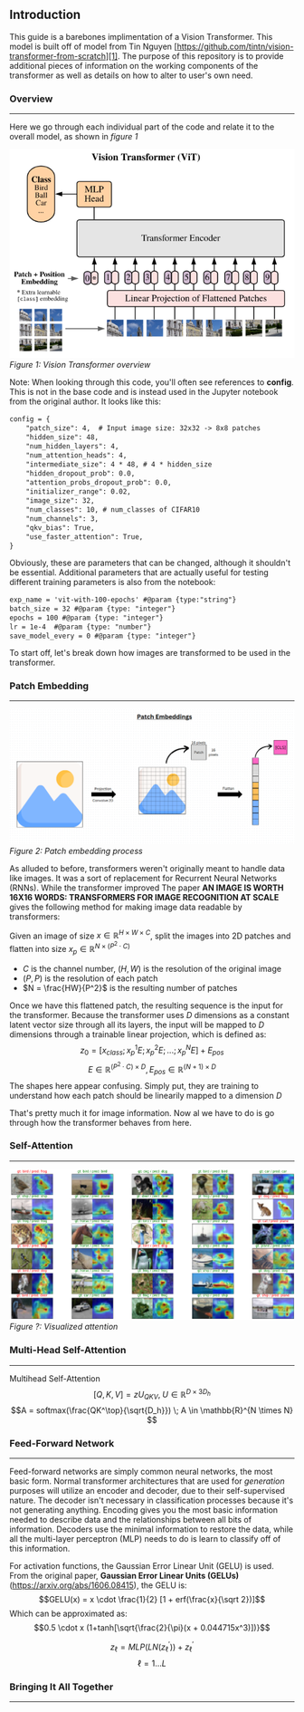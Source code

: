 ## Introduction
This guide is a barebones implimentation of a Vision Transformer. This model is built off of model from Tin Nguyen [https://github.com/tintn/vision-transformer-from-scratch][1].
The purpose of this repository is to provide additional pieces of information on the working components of the transformer as well as details on how to alter to user's own need.


### Overview
---

Here we go through each individual part of the code and relate it to the overall model, as shown in *figure 1*

![alt text](/images/vit.png)  
*Figure 1: Vision Transformer overview*

Note: When looking through this code, you'll often see references to **config**. This is not in the base code and is instead used in the Jupyter notebook from the original author. It looks like this:

```
config = {
    "patch_size": 4,  # Input image size: 32x32 -> 8x8 patches
    "hidden_size": 48,
    "num_hidden_layers": 4,
    "num_attention_heads": 4,
    "intermediate_size": 4 * 48, # 4 * hidden_size
    "hidden_dropout_prob": 0.0,
    "attention_probs_dropout_prob": 0.0,
    "initializer_range": 0.02,
    "image_size": 32,
    "num_classes": 10, # num_classes of CIFAR10
    "num_channels": 3,
    "qkv_bias": True,
    "use_faster_attention": True,
}
```
Obviously, these are parameters that can be changed, although it shouldn't be essential. Additional parameters that are actually useful for testing different training parameters is also from the notebook:
```
exp_name = 'vit-with-100-epochs' #@param {type:"string"}
batch_size = 32 #@param {type: "integer"}
epochs = 100 #@param {type: "integer"}
lr = 1e-4  #@param {type: "number"}
save_model_every = 0 #@param {type: "integer"} 
```
To start off, let's break down how images are transformed to be used in the transformer. 

### Patch Embedding
---
![alt text](/images/patchembed.png)  
*Figure 2: Patch embedding process*

As alluded to before, transformers weren't originally meant to handle data like images. It was a sort of replacement for Recurrent Neural Networks (RNNs). While the transformer improved The paper __AN IMAGE IS WORTH 16X16 WORDS: TRANSFORMERS FOR IMAGE RECOGNITION AT SCALE__ gives the following method for making image data readable by transformers:

Given an image of size $x \in \mathbb{R}^{H \times W \times C}$, split the images into 2D patches and flatten into size $x_p \in \mathbb{R}^{N \times (P^2 \cdot C)}$
* $C$ is the channel number, $(H,W)$ is the resolution of the original image
* $(P,P)$ is the resolution of each patch
* $N = \frac{HW}{P^2}$ is the resulting number of patches

Once we have this flattened patch, the resulting sequence is the input for the transformer. Because the transformer uses $D$ dimensions as a constant latent vector size through all its layers, the input will be mapped to $D$ dimensions through a trainable linear projection, which is defined as:$$z_0 = [x_{class}; x_p^1E; x_p^2E;...;x_p^NE] + E_{pos}$$
$$E \in \mathbb{R}^{(P^2 \cdot C) \times D}, E_{pos} \in \mathbb{R}^{(N+1) \times D}$$
The shapes here appear confusing. Simply put, they are training to understand how each patch should be linearily mapped to a dimension $D$


That's pretty much it for image information. Now al we have to do is go through how the transformer behaves from here. 

### Self-Attention 
---

![alt text](/images/100epochs.png)  
*Figure ?: Visualized attention*

### Multi-Head Self-Attention
---
Multihead Self-Attention
$$[Q,K,V] = zU_{QKV}, \; U \in \mathbb{R}^{D\times 3D_h}$$ 
$$A = softmax(\frac{QK^\top}{\sqrt{D_h}}) \; A \in \mathbb{R}^{N \times N} $$

### Feed-Forward Network
---
Feed-forward networks are simply common neural networks, the most basic form. Normal transformer architectures that are used for *generation* purposes will utilize an encoder and decoder, due to their self-supervised nature. The decoder isn't necessary in classification processes because it's not generating anything. Encoding gives you the most basic information needed to describe data and the relationships between all bits of information. Decoders use the minimal information to restore the data, while all the multi-layer perceptron (MLP) needs to do is learn to classify off of this information.

For activation functions, the Gaussian Error Linear Unit (GELU) is used. From the original paper, **Gaussian Error Linear Units (GELUs)** (https://arxiv.org/abs/1606.08415), the GELU is:
$$GELU(x) = x \cdot \frac{1}{2} [1 + erf(\frac{x}{\sqrt 2})]$$ 
Which can be approximated as:
$$0.5 \cdot x (1+tanh[\sqrt{\frac{2}{\pi}(x + 0.044715x^3)])}$$

$$z_{\ell} = MLP(LN(z_{\ell}^{'})) + z_{\ell}^{'}$$
$$\ell = 1...L$$

### Bringing It All Together
---





[1]: https://github.com/tintn/vision-transformer-from-scratch